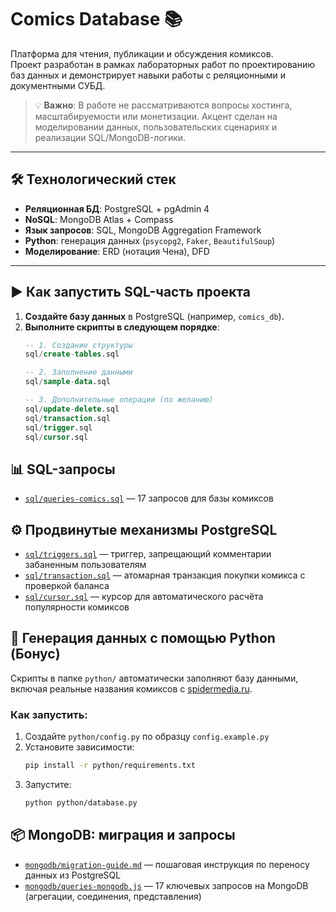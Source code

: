 # Comics Database 📚

Платформа для чтения, публикации и обсуждения комиксов.  
Проект разработан в рамках лабораторных работ по проектированию баз данных и демонстрирует навыки работы с реляционными и документными СУБД.

> 💡 **Важно**: В работе не рассматриваются вопросы хостинга, масштабируемости или монетизации. Акцент сделан на моделировании данных, пользовательских сценариях и реализации SQL/MongoDB-логики.

---

## 🛠️ Технологический стек

- **Реляционная БД**: PostgreSQL + pgAdmin 4  
- **NoSQL**: MongoDB Atlas + Compass  
- **Язык запросов**: SQL, MongoDB Aggregation Framework  
- **Python**: генерация данных (`psycopg2`, `Faker`, `BeautifulSoup`)  
- **Моделирование**: ERD (нотация Чена), DFD

---

## ▶️ Как запустить SQL-часть проекта

1. **Создайте базу данных** в PostgreSQL (например, `comics_db`).
2. **Выполните скрипты в следующем порядке**:
   ```sql
   -- 1. Создание структуры
   sql/create-tables.sql

   -- 2. Заполнение данными
   sql/sample-data.sql

   -- 3. Дополнительные операции (по желанию)
   sql/update-delete.sql
   sql/transaction.sql
   sql/trigger.sql
   sql/cursor.sql

## 📊 SQL-запросы
- [`sql/queries-comics.sql`](sql/queries-comics.sql) — 17 запросов для базы комиксов  

## ⚙️ Продвинутые механизмы PostgreSQL

- [`sql/triggers.sql`](sql/triggers.sql) — триггер, запрещающий комментарии забаненным пользователям  
- [`sql/transaction.sql`](sql/transaction.sql) — атомарная транзакция покупки комикса с проверкой баланса  
- [`sql/cursor.sql`](sql/cursor.sql) — курсор для автоматического расчёта популярности комиксов
  
## 🐍 Генерация данных с помощью Python (Бонус)

Скрипты в папке `python/` автоматически заполняют базу данными, включая реальные названия комиксов с [spidermedia.ru](https://spidermedia.ru/mustread).

### Как запустить:
1. Создайте `python/config.py` по образцу `config.example.py`
2. Установите зависимости:  
   ```bash
   pip install -r python/requirements.txt
3. Запустите:
   ```bash
   python python/database.py

## 📦 MongoDB: миграция и запросы

- [`mongodb/migration-guide.md`](mongodb/migration-guide.md) — пошаговая инструкция по переносу данных из PostgreSQL  
- [`mongodb/queries-mongodb.js`](mongodb/queries-mongodb.js) — 17 ключевых запросов на MongoDB (агрегации, соединения, представления)
